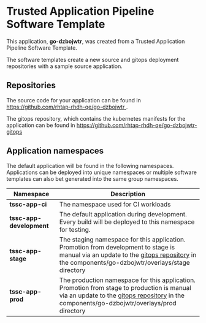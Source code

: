 # Trusted Application Pipeline Software Template

This application, **go-dzbojwtr**, was created from a Trusted Application Pipeline Software Template.

The software templates create a new source and gitops deployment repositories with a sample source application. 

## Repositories

The source code for your application can be found in [https://github.com/rhtap-rhdh-qe/go-dzbojwtr ](https://github.com/rhtap-rhdh-qe/go-dzbojwtr ).
 
The gitops repository, which contains the kubernetes manifests for the application can be found in 
[https://github.com/rhtap-rhdh-qe/go-dzbojwtr-gitops ](https://github.com/rhtap-rhdh-qe/go-dzbojwtr-gitops ) 

## Application namespaces 

The default application will be found in the following namespaces. Applications can be deployed into unique namespaces or multiple software templates can also bet generated into the same group namespaces.  

|  Namespace   |  Description   |  
| -------- | -------- |
| **tssc-app-ci** | The namespace used for CI workloads |
| **tssc-app-development** | The default application during development. Every build will be deployed to this namespace for testing. |
| **tssc-app-stage** | The staging namespace for this application. Promotion from development to stage is manual via an update to the [gitops repository](https://github.com/rhtap-rhdh-qe/go-dzbojwtr-gitops ) in the components/go-dzbojwtr/overlays/stage directory |
| **tssc-app-prod** | The production namespace for this application. Promotion from stage to production is manual via an update to the [gitops repository](https://github.com/rhtap-rhdh-qe/go-dzbojwtr-gitops ) in the components/go-dzbojwtr/overlays/prod directory |